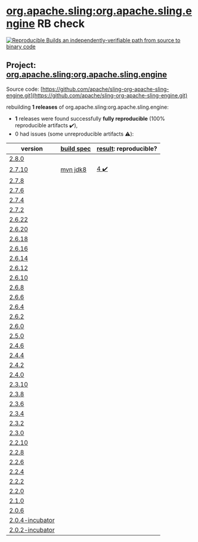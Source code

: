 [org.apache.sling:org.apache.sling.engine](https://search.maven.org/artifact/org.apache.sling/org.apache.sling.engine/) RB check
=======

[![Reproducible Builds](https://reproducible-builds.org/images/logos/rb.svg) an independently-verifiable path from source to binary code](https://reproducible-builds.org/)

## Project: [org.apache.sling:org.apache.sling.engine](https://search.maven.org/artifact/org.apache.sling/org.apache.sling.engine/)

Source code: [https://github.com/apache/sling-org-apache-sling-engine.git](https://github.com/apache/sling-org-apache-sling-engine.git)

rebuilding **1 releases** of org.apache.sling:org.apache.sling.engine:
- **1** releases were found successfully **fully reproducible** (100% reproducible artifacts :heavy_check_mark:),
- 0 had issues (some unreproducible artifacts :warning:):

| version | [build spec](BUILDSPEC.md) | [result](https://reproducible-builds.org/docs/jvm/): reproducible? |
| -- | --------- | ------ |
| [2.8.0](https://search.maven.org/artifact/org.apache.sling/org.apache.sling.distribution.journal/2.8.0/pom) | | |
| [2.7.10](https://search.maven.org/artifact/org.apache.sling/org.apache.sling.engine/2.7.10/pom) | [mvn jdk8](org.apache.sling.engine-2.7.10.buildspec) | [4 :heavy_check_mark: ](org.apache.sling.engine-2.7.10.buildcompare) |
| [2.7.8](https://search.maven.org/artifact/org.apache.sling/org.apache.sling.engine/2.7.8/pom) | | |
| [2.7.6](https://search.maven.org/artifact/org.apache.sling/org.apache.sling.engine/2.7.6/pom) | | |
| [2.7.4](https://search.maven.org/artifact/org.apache.sling/org.apache.sling.engine/2.7.4/pom) | | |
| [2.7.2](https://search.maven.org/artifact/org.apache.sling/org.apache.sling.engine/2.7.2/pom) | | |
| [2.6.22](https://search.maven.org/artifact/org.apache.sling/org.apache.sling.engine/2.6.22/pom) | | |
| [2.6.20](https://search.maven.org/artifact/org.apache.sling/org.apache.sling.engine/2.6.20/pom) | | |
| [2.6.18](https://search.maven.org/artifact/org.apache.sling/org.apache.sling.engine/2.6.18/pom) | | |
| [2.6.16](https://search.maven.org/artifact/org.apache.sling/org.apache.sling.engine/2.6.16/pom) | | |
| [2.6.14](https://search.maven.org/artifact/org.apache.sling/org.apache.sling.engine/2.6.14/pom) | | |
| [2.6.12](https://search.maven.org/artifact/org.apache.sling/org.apache.sling.engine/2.6.12/pom) | | |
| [2.6.10](https://search.maven.org/artifact/org.apache.sling/org.apache.sling.engine/2.6.10/pom) | | |
| [2.6.8](https://search.maven.org/artifact/org.apache.sling/org.apache.sling.engine/2.6.8/pom) | | |
| [2.6.6](https://search.maven.org/artifact/org.apache.sling/org.apache.sling.engine/2.6.6/pom) | | |
| [2.6.4](https://search.maven.org/artifact/org.apache.sling/org.apache.sling.engine/2.6.4/pom) | | |
| [2.6.2](https://search.maven.org/artifact/org.apache.sling/org.apache.sling.engine/2.6.2/pom) | | |
| [2.6.0](https://search.maven.org/artifact/org.apache.sling/org.apache.sling.engine/2.6.0/pom) | | |
| [2.5.0](https://search.maven.org/artifact/org.apache.sling/org.apache.sling.engine/2.5.0/pom) | | |
| [2.4.6](https://search.maven.org/artifact/org.apache.sling/org.apache.sling.engine/2.4.6/pom) | | |
| [2.4.4](https://search.maven.org/artifact/org.apache.sling/org.apache.sling.engine/2.4.4/pom) | | |
| [2.4.2](https://search.maven.org/artifact/org.apache.sling/org.apache.sling.engine/2.4.2/pom) | | |
| [2.4.0](https://search.maven.org/artifact/org.apache.sling/org.apache.sling.engine/2.4.0/pom) | | |
| [2.3.10](https://search.maven.org/artifact/org.apache.sling/org.apache.sling.engine/2.3.10/pom) | | |
| [2.3.8](https://search.maven.org/artifact/org.apache.sling/org.apache.sling.engine/2.3.8/pom) | | |
| [2.3.6](https://search.maven.org/artifact/org.apache.sling/org.apache.sling.engine/2.3.6/pom) | | |
| [2.3.4](https://search.maven.org/artifact/org.apache.sling/org.apache.sling.engine/2.3.4/pom) | | |
| [2.3.2](https://search.maven.org/artifact/org.apache.sling/org.apache.sling.engine/2.3.2/pom) | | |
| [2.3.0](https://search.maven.org/artifact/org.apache.sling/org.apache.sling.engine/2.3.0/pom) | | |
| [2.2.10](https://search.maven.org/artifact/org.apache.sling/org.apache.sling.engine/2.2.10/pom) | | |
| [2.2.8](https://search.maven.org/artifact/org.apache.sling/org.apache.sling.engine/2.2.8/pom) | | |
| [2.2.6](https://search.maven.org/artifact/org.apache.sling/org.apache.sling.engine/2.2.6/pom) | | |
| [2.2.4](https://search.maven.org/artifact/org.apache.sling/org.apache.sling.engine/2.2.4/pom) | | |
| [2.2.2](https://search.maven.org/artifact/org.apache.sling/org.apache.sling.engine/2.2.2/pom) | | |
| [2.2.0](https://search.maven.org/artifact/org.apache.sling/org.apache.sling.engine/2.2.0/pom) | | |
| [2.1.0](https://search.maven.org/artifact/org.apache.sling/org.apache.sling.engine/2.1.0/pom) | | |
| [2.0.6](https://search.maven.org/artifact/org.apache.sling/org.apache.sling.engine/2.0.6/pom) | | |
| [2.0.4-incubator](https://search.maven.org/artifact/org.apache.sling/org.apache.sling.engine/2.0.4-incubator/pom) | | |
| [2.0.2-incubator](https://search.maven.org/artifact/org.apache.sling/org.apache.sling.engine/2.0.2-incubator/pom) | | |
